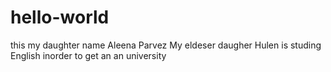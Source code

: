 # hello-world
this my daughter name Aleena Parvez
My eldeser daugher Hulen is studing English inorder to get an an university
